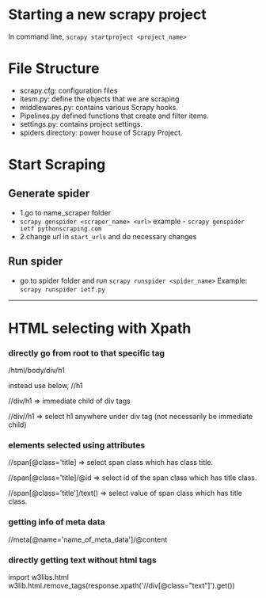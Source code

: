 # Starting a new scrapy project

In command line,
`scrapy startproject <project_name>`

# File Structure

- scrapy.cfg: configuration files
- itesm.py: define the objects that we are scraping
- middlewares.py: contains various Scrapy hooks.
- Pipelines.py defined functions that create and filter items.
- settings.py: contains project settings.
- spiders directory: power house of Scrapy Project.

# Start Scraping

## Generate spider

- 1.go to name_scraper folder
- `scrapy genspider <scraper_name> <url>` example - `scrapy genspider ietf pythonscraping.com`
- 2.change url in `start_urls` and do necessary changes

## Run spider

- go to spider folder and run `scrapy runspider <spider_name>` Example: `scrapy runspider ietf.py`

---

# HTML selecting with Xpath

### directly go from root to that specific tag

/html/body/div/h1

instead use below,
//h1

//div/h1 => immediate child of div tags

//div//h1 => select h1 anywhere under div tag (not necessarily be immediate child)

### elements selected using attributes

//span[@class='title] => select span class which has class title.

//span[@class='title]/@id => select id of the span class which has title class.

//span[@class='title']/text() => select value of span class which has title class.

### getting info of meta data

//meta[@name='name_of_meta_data']/@content

### directly getting text without html tags

import w3libs.html
w3lib.html.remove_tags(response.xpath('//div[@class="text"]').get())
